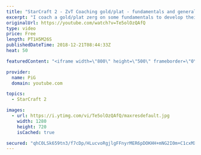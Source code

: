 ```yaml
---
title: "StarCraft 2 - ZvT Coaching gold/plat - fundamentals and general tips"
excerpt: "I coach a gold/plat zerg on some fundamentals to develop their zvt play  -- Watch live at https://www.twitch.tv/x5_pig"
originalUrl: https://youtube.com/watch?v=Te5olOzQAfQ
type: video
price: Free
length: PT1H5M26S
publishedDateTime: 2018-12-21T08:44:33Z
heat: 50

featuredContent: "<iframe width=\"800\" height=\"500\" frameborder=\"0\" src=\"https://www.youtube.com/embed/Te5olOzQAfQ\" allow=\"accelerometer; autoplay; encrypted-media; gyroscope; picture-in-picture\" allowfullscreen></iframe>"

provider:
  name: PiG
  domain: youtube.com

topics:
  - StarCraft 2

images:
  - url: https://i.ytimg.com/vi/Te5olOzQAfQ/maxresdefault.jpg
    width: 1280
    height: 720
    isCached: true

secured: "qhC0LSk659tn3/f7cDp/HLucvoRgjlgFFnyrMER6pDOKHH+mNG2I0m+C1cxMXoe3djQlpvvZflq6vwT6rnSvHbOvWY+bPPYiqV/2CusrDN5Gs67V87jRU3jh0Q7Gl/AQwxQIeSbZSOAiwmLphxzWQz7TfReB1rUvmRVZ5toEMwM0q+WnBOL+UyKSaTRLQvjXU7wMevV15VAexf+kMKX43diEwHIdrE9ihDf/euQgMU7OXZ+yCHUnMzA0TytfQ0BFVDpNKc2+7UKkF3CxHa9xVLqUbKGZ3GZqLP/tJd5JYzxjnydYJyiCNqxvCy6vHdbCWmlGxN9etpX8bamUBesJ/etHVTw/lU1/GS77Ey8aDsbCk5+rHo3qosGwDLQ/YNx6V0D2GA5VtkEYgjQ2uqW/rALDHUTC6GD8nfFqpc5h69U=;VkqxHPNx3+Al3v5a3iUrSg=="
---
```



